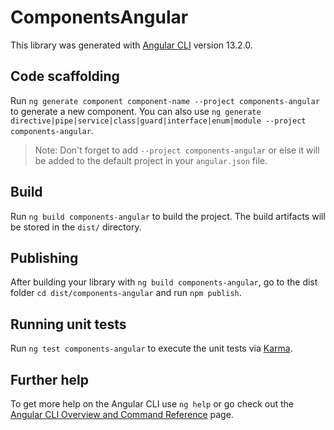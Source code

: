 # ComponentsAngular

This library was generated with [Angular CLI](https://github.com/angular/angular-cli) version 13.2.0.

## Code scaffolding

Run `ng generate component component-name --project components-angular` to generate a new component. You can also use `ng generate directive|pipe|service|class|guard|interface|enum|module --project components-angular`.
> Note: Don't forget to add `--project components-angular` or else it will be added to the default project in your `angular.json` file. 

## Build

Run `ng build components-angular` to build the project. The build artifacts will be stored in the `dist/` directory.

## Publishing

After building your library with `ng build components-angular`, go to the dist folder `cd dist/components-angular` and run `npm publish`.

## Running unit tests

Run `ng test components-angular` to execute the unit tests via [Karma](https://karma-runner.github.io).

## Further help

To get more help on the Angular CLI use `ng help` or go check out the [Angular CLI Overview and Command Reference](https://angular.io/cli) page.
